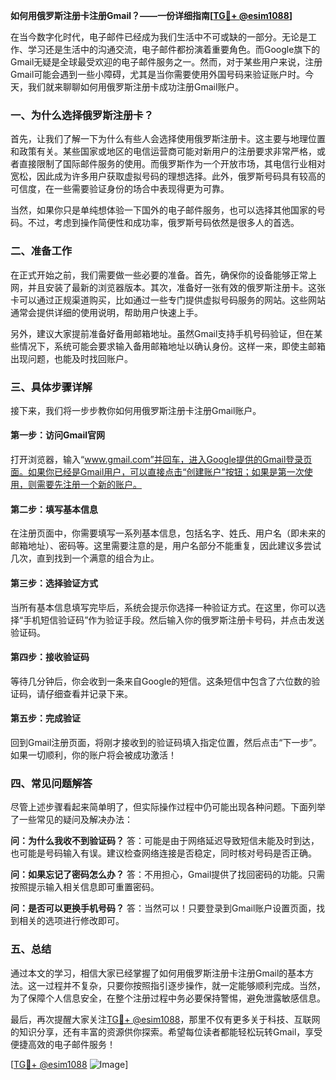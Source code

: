 **如何用俄罗斯注册卡注册Gmail？——一份详细指南[[TG💪+ @esim1088](https://t.me/s/esim1088)]**

在当今数字化时代，电子邮件已经成为我们生活中不可或缺的一部分。无论是工作、学习还是生活中的沟通交流，电子邮件都扮演着重要角色。而Google旗下的Gmail无疑是全球最受欢迎的电子邮件服务之一。然而，对于某些用户来说，注册Gmail可能会遇到一些小障碍，尤其是当你需要使用外国号码来验证账户时。今天，我们就来聊聊如何用俄罗斯注册卡成功注册Gmail账户。

### 一、为什么选择俄罗斯注册卡？

首先，让我们了解一下为什么有些人会选择使用俄罗斯注册卡。这主要与地理位置和政策有关。某些国家或地区的电信运营商可能对新用户的注册要求非常严格，或者直接限制了国际邮件服务的使用。而俄罗斯作为一个开放市场，其电信行业相对宽松，因此成为许多用户获取虚拟号码的理想选择。此外，俄罗斯号码具有较高的可信度，在一些需要验证身份的场合中表现得更为可靠。

当然，如果你只是单纯想体验一下国外的电子邮件服务，也可以选择其他国家的号码。不过，考虑到操作简便性和成功率，俄罗斯号码依然是很多人的首选。

### 二、准备工作

在正式开始之前，我们需要做一些必要的准备。首先，确保你的设备能够正常上网，并且安装了最新的浏览器版本。其次，准备好一张有效的俄罗斯注册卡。这张卡可以通过正规渠道购买，比如通过一些专门提供虚拟号码服务的网站。这些网站通常会提供详细的使用说明，帮助用户快速上手。

另外，建议大家提前准备好备用邮箱地址。虽然Gmail支持手机号码验证，但在某些情况下，系统可能会要求输入备用邮箱地址以确认身份。这样一来，即使主邮箱出现问题，也能及时找回账户。

### 三、具体步骤详解

接下来，我们将一步步教你如何用俄罗斯注册卡注册Gmail账户。

#### 第一步：访问Gmail官网

打开浏览器，输入“www.gmail.com”并回车，进入Google提供的Gmail登录页面。如果你已经是Gmail用户，可以直接点击“创建账户”按钮；如果是第一次使用，则需要先注册一个新的账户。

#### 第二步：填写基本信息

在注册页面中，你需要填写一系列基本信息，包括名字、姓氏、用户名（即未来的邮箱地址）、密码等。这里需要注意的是，用户名部分不能重复，因此建议多尝试几次，直到找到一个满意的组合为止。

#### 第三步：选择验证方式

当所有基本信息填写完毕后，系统会提示你选择一种验证方式。在这里，你可以选择“手机短信验证码”作为验证手段。然后输入你的俄罗斯注册卡号码，并点击发送验证码。

#### 第四步：接收验证码

等待几分钟后，你会收到一条来自Google的短信。这条短信中包含了六位数的验证码，请仔细查看并记录下来。

#### 第五步：完成验证

回到Gmail注册页面，将刚才接收到的验证码填入指定位置，然后点击“下一步”。如果一切顺利，你的账户将会被成功激活！

### 四、常见问题解答

尽管上述步骤看起来简单明了，但实际操作过程中仍可能出现各种问题。下面列举了一些常见的疑问及解决办法：

**问：为什么我收不到验证码？**
答：可能是由于网络延迟导致短信未能及时到达，也可能是号码输入有误。建议检查网络连接是否稳定，同时核对号码是否正确。

**问：如果忘记了密码怎么办？**
答：不用担心，Gmail提供了找回密码的功能。只需按照提示输入相关信息即可重置密码。

**问：是否可以更换手机号码？**
答：当然可以！只要登录到Gmail账户设置页面，找到相关的选项进行修改即可。

### 五、总结

通过本文的学习，相信大家已经掌握了如何用俄罗斯注册卡注册Gmail的基本方法。这一过程并不复杂，只要你按照指引逐步操作，就一定能够顺利完成。当然，为了保障个人信息安全，在整个注册过程中务必要保持警惕，避免泄露敏感信息。

最后，再次提醒大家关注[TG💪+ @esim1088](https://t.me/s/esim1088)，那里不仅有更多关于科技、互联网的知识分享，还有丰富的资源供你探索。希望每位读者都能轻松玩转Gmail，享受便捷高效的电子邮件服务！

[[TG💪+ @esim1088](https://t.me/s/esim1088) ![Image](https://i.postimg.cc/4NQfJmqS/Snipaste-2025-05-13-00-14-12.png)]